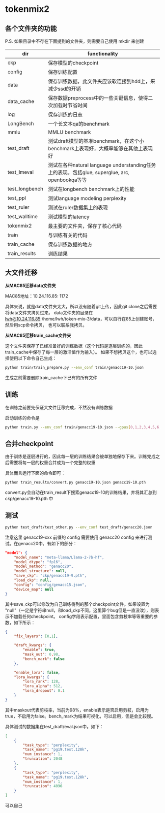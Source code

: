 # tokenmix2

## 各个文件夹的功能

P.S. 如果目录中不存在下面提到的文件夹，则需要自己使用 mkdir 来创建

| dir | functionality |
| --- | ------------- |
| ckp | 保存模型的checkpoint |
| config | 保存训练配置 |
| data | 保存训练数据，此文件夹应该软连接到hdd上，来减少ssd的开销 |
| data_cache | 保存数据preprocess中的一些关键信息，使得二次加载时节省时间 |
| log | 保存训练的日志 |
| LongBench | 一个长文本qa的benchmark |
| mmlu | MMLU benchmark |
| test_draft | 测试draft模型的基准benchmark，在这个小benchmark上表现好，大概率能够在其他上表现好 |
| test_lmeval | 测试在各种natural language understanding任务上的表现，包括glue, superglue, arc, openbookqa等等 |
| test_longbench | 测试在longbench benchmark上的性能 |
| test_ppl | 测试language modeling perplexity |
| test_ruler | 测试在ruler数据集上的表现 |
| test_walltime | 测试模型的latency |
| tokenmix2 | 最主要的文件夹，保存了核心代码 |
| train | 与训练有关的代码 |
| train_cache | 保存训练数据的地方 |
| train_results | 训练结果 |


## 大文件迁移

**从MAC85迁移data文件夹**

MAC85地址：10.24.116.85: 1172

具体来说，就是data文件夹太大，所以没有随着git上传，因此git clone之后需要将data文件夹拷贝过来。
data文件夹的目录在 lwh@10.24.116.85:/home/lwh/token-mix-3/data，可以自行在85上创建账号，然后用scp命令拷贝，
也可以联系我拷贝。

**从MAC85迁移train_cache文件夹**

这个文件夹保存了已经准备好的训练数据（这个代码是逐层训练的，因此train_cache中保存了每一层的激活值作为输入）。
如果不想拷贝这个，也可以选择使用以下命令自己生成：

```bash
python train/train_prepare.py --env_conf train/genacc19-10.json
```

生成之前需要删除train_cache下已有的所有文件

## 训练

在训练之前要先保证大文件迁移完成，不然没有训练数据

启动训练的命令是

```bash
python train.py --env_conf train/genacc19-10.json --gpus[0,1,2,3,4,5,6,7] --num_layers 32
```

## 合并checkpoint

由于训练是逐层进行的，因此每一层的训练结果会被单独地保存下来。训练完成之后需要将每一层的权重合并成为一个完整的权重

具体而言运行下面的命令即可：

```bash
python train_results/convert.py genacc19-10.json genacc19-10.pth
```

convert.py会自动在train_result下搜索genacc19-10的训练结果，并将其汇总到 ckp/genacc19-10.pth 中

## 测试

```bash
python test_draft/test_other.py --env_conf test_draft/genacc20.json 
```

注意这里 genacc19-xxx 前缀的 config 需要使用 genacc20 config 来进行测试。在genacc20中，有如下的部分：

```json
"model": {
    "model_name": "meta-llama/Llama-2-7b-hf",
    "model_dtype": "fp16",
    "model_method": "genacc20",
    "model_structure": null,
    "save_ckp": "ckp/genacc19-9.pth",
    "load_ckp": null,
    "config": "config/genacc15.json",
    "device_map": null
}
```

其中save_ckp可以修改为自己训练得到的那个checkpoint文件。如果设置为 "null"（一定是字符串null，和load_ckp不同，这里算个bug但是一直没改），则表示不加载任何checkpoint。
config字段表示配置，里面包含剪枝率等等重要的参数，如下所示：

```json 
{
    "fix_layers": [0,1],

    "draft_kwargs": {
        "enable": true,
        "mask_out": 0.98,
        "bench_mark": false
    },

    "enable_lora": false,
    "lora_kwargs": {
        "lora_rank": 128,
        "lora_alpha": 512,
        "lora_dropout": 0.1
    }
}
```

其中maskout代表剪枝率，当前为98%，enable表示是否启用剪枝，启用为true，不启用为false。bench_mark为结果可视化，可以启用，但是会比较慢。


具体测试的数据集在test_draft/eval.json中，如下：
```json
[
    {
        "task_type": "perplexity",
        "task_name": "pg19.test.128k",
        "num_instance": 1,
        "truncation": 2048
    },
    {
        "task_type": "perplexity",
        "task_name": "pg19.test.128k",
        "num_instance": 1,
        "truncation": 4096
    }
]
```
可以自己